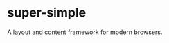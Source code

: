 # super-simple
A layout and content framework for modern browsers.

<!--section id='about'>
        <article>
          <p>The prefered colour scheme can be set to light, dark or automatic (system settings).</p>
          <p class='hide'>Select a colour scheme. This may not work for some browsers or devices.</p>
          <form id='change-colour-scheme' class='hide'>
            <fieldset>
              <legend>Change Colour Scheme</legend>
              <p>Set colour scheme:</p>
              <div class='inline'>
                <div class='inline'>
                  <input id='light-mode' type='radio' name='colour-scheme' value='0' disabled/>
                  <label for='light-mode'>Light</label>
                </div>
                <div class='inline'>
                  <input id='dark-mode' type='radio' name='colour-scheme' value='1' disabled/>
                  <label for='dark-mode'>Dark</label>
                </div>
              </div>
              <div class='inline'>
                <input id='auto-mode' type='radio' name='colour-scheme' value='2' disabled/>
                <label for='auto-mode'>Automatic (system settings)</label>
              </div>
            </fieldset>
          </form>
          <script type='text/javascript'>
          const prefersLight = window.matchMedia && window.matchMedia('(prefers-color-scheme: light)').matches;

          if(prefersLight) document.getElementById('light-mode').checked = true;
          else document.getElementById('dark-mode').checked = true;

          document.getElementById('light-mode').addEventListener('change', function() {
            if(this.checked) {
              document.body.style.setProperty('--col-white', '#FFF');
              document.body.style.setProperty('--col-black', '#111');
            }
          });
          document.getElementById('dark-mode').addEventListener('change', function() {
            if(this.checked) {
              document.body.style.setProperty('--col-white', '#111');
              document.body.style.setProperty('--col-black', '#FFF');
            }
          });
          </script>
        </article>
      </section>

      <section id='lists' class='hide'>
        <h2>Lists</h2>
        <div>
          <h3>Descriptive List</h3>
          <dl>
            <dt>This is a descriptive term in a descriptive list.</dt>
            <dd>This is a descriptive definition.</dd>
            <dt>This is another descriptive term.</dt>
            <dd>This is another descriptive definition.</dd>
          </dl>
        </div>
        <div>
          <h3>Lettered List</h3>
          <ol type='A'>
            <li>This is a list item.</li>
            <li>This is another list item.</li>
          </ol>
        </div>
        <div>
          <h3>Ordered List</h3>
          <ol>
            <li><data value='000033'>This is a data in a list item.</data></li>
            <li>This is another list item.</li>
          </ol>
        </div>
        <div>
          <h3>Unordered List</h3>
          <ul>
            <li>This is a list item.</li>
            <li>This is another list item.</li>
          </ul>
        </div>
        <h2>Quotes</h2>
        <blockquote cite='https://www.goodreads.com/quotes/144310-the-nitrogen-in-our-dna-the-calcium-in-our-teeth'>The nitrogen in our DNA, the calcium in our teeth, the iron in our blood, the carbon in our apple pies were made in the interiors of collapsing stars. We are made of starstuff.</blockquote>
        <cite>This is a citation.</cite>
        <q cite='http://reddit.com'>This is quote.</q>
      </section>
      <section id='directions' class='hide'>
        <h2>Directions</h2>
        <dialog>This is a dialog.</dialog>
        <div class='hide'>
          <h3>Details</h3>
          <details open>
            <summary>This is <code>summary</code> for details, click to toggle close/open.</summary>
            <p>This text should be shown if the details element is opened.</p>
          </details>
        </div>
        <div class=''>
          <h3>Meter</h3>
          <meter value='50' min='0' max='100'></meter>
        </div>
        <div class=''>
          <h3>Progress</h3>
          <progress value='50' max='100'>50%</progress>
        </div>
      </section-->
